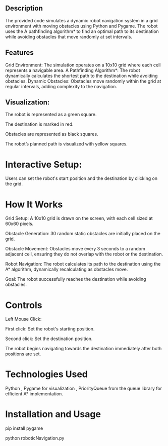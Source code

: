 ## Description
The provided code simulates a dynamic robot navigation system in a grid environment with moving obstacles using Python and Pygame. The robot uses the A pathfinding algorithm* to find an optimal path to its destination while avoiding obstacles that move randomly at set intervals.

## Features
Grid Environment: The simulation operates on a 10x10 grid where each cell represents a navigable area.
A Pathfinding Algorithm*: The robot dynamically calculates the shortest path to the destination while avoiding obstacles.
Dynamic Obstacles: Obstacles move randomly within the grid at regular intervals, adding complexity to the navigation.

## Visualization:

The robot is represented as a green square.

The destination is marked in red.

Obstacles are represented as black squares.

The robot’s planned path is visualized with yellow squares.

# Interactive Setup:
Users can set the robot's start position and the destination by clicking on the grid.

# How It Works
Grid Setup: A 10x10 grid is drawn on the screen, with each cell sized at 60x60 pixels.

Obstacle Generation: 30 random static obstacles are initially placed on the grid.

Obstacle Movement: Obstacles move every 3 seconds to a random adjacent cell, ensuring they do not overlap with the robot or the destination.

Robot Navigation: The robot calculates its path to the destination using the A* algorithm, dynamically recalculating as obstacles move.

Goal: The robot successfully reaches the destination while avoiding obstacles.

# Controls
Left Mouse Click:

First click: Set the robot's starting position.

Second click: Set the destination position.

The robot begins navigating towards the destination immediately after both positions are set.

# Technologies Used
Python ,
Pygame for visualization ,
PriorityQueue from the queue library for efficient A* implementation.

# Installation and Usage
pip install pygame

python roboticNavigation.py



